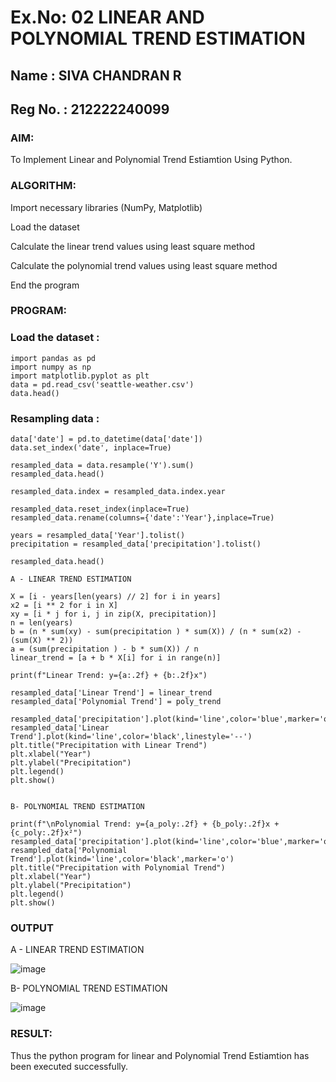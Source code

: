 # Ex.No: 02 LINEAR AND POLYNOMIAL TREND ESTIMATION

## Name    : SIVA CHANDRAN R
## Reg No. : 212222240099

### AIM:
To Implement Linear and Polynomial Trend Estiamtion Using Python.

### ALGORITHM:
Import necessary libraries (NumPy, Matplotlib)

Load the dataset

Calculate the linear trend values using least square method

Calculate the polynomial trend values using least square method

End the program
### PROGRAM:
### Load the dataset :
```
import pandas as pd 
import numpy as np 
import matplotlib.pyplot as plt 
data = pd.read_csv('seattle-weather.csv')
data.head()
```
### Resampling data :
```
data['date'] = pd.to_datetime(data['date'])
data.set_index('date', inplace=True)

resampled_data = data.resample('Y').sum()
resampled_data.head()

resampled_data.index = resampled_data.index.year

resampled_data.reset_index(inplace=True)
resampled_data.rename(columns={'date':'Year'},inplace=True)

years = resampled_data['Year'].tolist()
precipitation = resampled_data['precipitation'].tolist()

resampled_data.head()

A - LINEAR TREND ESTIMATION

X = [i - years[len(years) // 2] for i in years]
x2 = [i ** 2 for i in X]
xy = [i * j for i, j in zip(X, precipitation)]
n = len(years)
b = (n * sum(xy) - sum(precipitation ) * sum(X)) / (n * sum(x2) - (sum(X) ** 2))
a = (sum(precipitation ) - b * sum(X)) / n
linear_trend = [a + b * X[i] for i in range(n)]

print(f"Linear Trend: y={a:.2f} + {b:.2f}x")

resampled_data['Linear Trend'] = linear_trend
resampled_data['Polynomial Trend'] = poly_trend

resampled_data['precipitation'].plot(kind='line',color='blue',marker='o')
resampled_data['Linear Trend'].plot(kind='line',color='black',linestyle='--')
plt.title("Precipitation with Linear Trend")
plt.xlabel("Year")
plt.ylabel("Precipitation")
plt.legend()
plt.show()


B- POLYNOMIAL TREND ESTIMATION

print(f"\nPolynomial Trend: y={a_poly:.2f} + {b_poly:.2f}x + {c_poly:.2f}x²")
resampled_data['precipitation'].plot(kind='line',color='blue',marker='o')
resampled_data['Polynomial Trend'].plot(kind='line',color='black',marker='o')
plt.title("Precipitation with Polynomial Trend")
plt.xlabel("Year")
plt.ylabel("Precipitation")
plt.legend()
plt.show()
```
### OUTPUT
A - LINEAR TREND ESTIMATION

![image](https://github.com/user-attachments/assets/cc53126c-c85c-4377-bec9-bc4d964db969)


B- POLYNOMIAL TREND ESTIMATION

![image](https://github.com/user-attachments/assets/6017525a-8b58-4b0d-8b19-591f856127a8)


### RESULT:
Thus the python program for linear and Polynomial Trend Estiamtion has been executed successfully.
